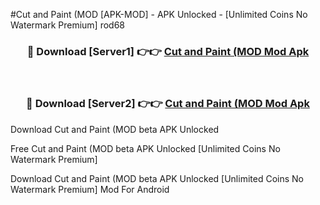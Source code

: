 #Cut and Paint (MOD [APK-MOD] - APK Unlocked - [Unlimited Coins No Watermark Premium] rod68



<div align="center">

<h3>🔴 Download [Server1] 👉👉 <a href="https://momento.my/?title=Cut_and_Paint_(MOD">Cut and Paint (MOD Mod Apk</a></h3><br>

<h3>🔴 Download [Server2] 👉👉 <a href="https://momento.my/?title=Cut_and_Paint_(MOD">Cut and Paint (MOD Mod Apk</a></h3>
</div>



Download Cut and Paint (MOD beta APK Unlocked

Free Cut and Paint (MOD beta APK Unlocked [Unlimited Coins No Watermark Premium]

Download Cut and Paint (MOD beta APK Unlocked [Unlimited Coins No Watermark Premium] Mod For Android
